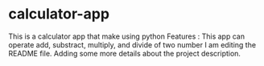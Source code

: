 # calculator-app
This is a calculator app that make using python
Features : This app can operate add, substract, multiply, and divide of two number
I am editing the README file. Adding some more details about the project description.
